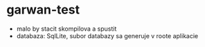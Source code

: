 # garwan-test
- malo by stacit skompilova a spustit
- databaza: SqlLite, subor databazy sa generuje v roote aplikacie
